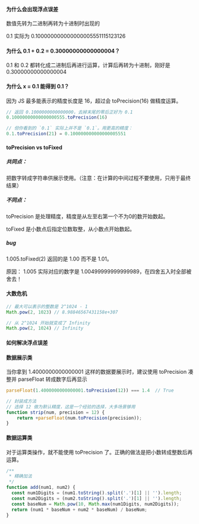 #### 为什么会出现浮点误差

数值先转为二进制再转为十进制时出现的

0.1 实际为 0.100000000000000005551115123126



#### 为什么 0.1 + 0.2 = 0.30000000000000004？

0.1 和 0.2 都转化成二进制后再进行运算，计算后再转为十进制，刚好是 0.30000000000000004




#### 为什么 x = 0.1 能得到 0.1？

因为 JS 最多能表示的精度长度是 16，超过会 toPrecision(16) 做精度运算。
```js
// 返回 0.1000000000000000，去掉末尾的零后正好为 0.1
0.10000000000000000555.toPrecision(16)

// 但你看到的 `0.1` 实际上并不是 `0.1`。用更高的精度：
0.1.toPrecision(21) = 0.100000000000000005551
```



#### toPrecision vs toFixed


##### 共同点：

把数字转成字符串供展示使用。（注意：在计算的中间过程不要使用，只用于最终结果）


##### 不同点：

toPrecision 是处理精度，精度是从左至右第一个不为0的数开始数起。

toFixed 是小数点后指定位数取整，从小数点开始数起。


##### bug

1.005.toFixed(2) 返回的是 1.00 而不是 1.01。

原因： 1.005 实际对应的数字是 1.00499999999999989，在四舍五入时全部被舍去！


#### 大数危机


```js
// 最大可以表示的整数是 2^1024 - 1
Math.pow(2, 1023) // 8.98846567431158e+307

// 从 2^1024 开始就变成了 Infinity
Math.pow(2, 1024) // Infinity
```


#### 如何解决浮点误差


#### 数据展示类

当你拿到 1.4000000000000001 这样的数据要展示时，建议使用 toPrecision 凑整并 parseFloat 转成数字后再显示
```js
parseFloat(1.4000000000000001.toPrecision(12)) === 1.4  // True

// 封装成方法
// 选择 12 做为默认精度，这是一个经验的选择，大多场景够用
function strip(num, precision = 12) {
    return +parseFloat(num.toPrecision(precision));
}
```

#### 数据运算类

对于运算类操作，就不能使用 toPrecision 了。正确的做法是把小数转成整数后再运算。
```js
/**
 * 精确加法
 */
function add(num1, num2) {
  const num1Digits = (num1.toString().split('.')[1] || '').length;
  const num2Digits = (num2.toString().split('.')[1] || '').length;
  const baseNum = Math.pow(10, Math.max(num1Digits, num2Digits));
  return (num1 * baseNum + num2 * baseNum) / baseNum;
}
```